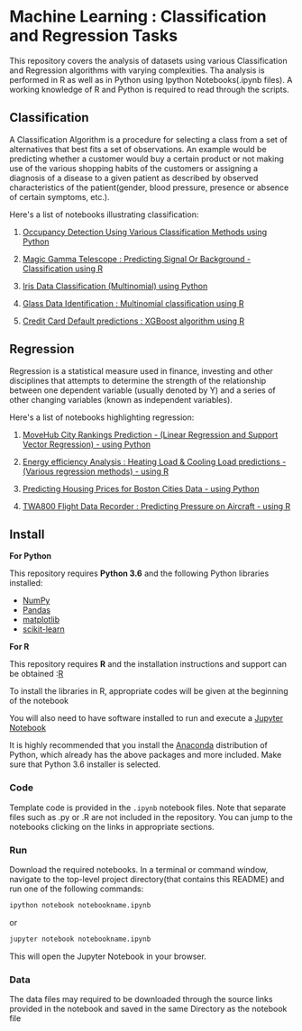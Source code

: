 # Machine Learning : Classification and Regression Tasks

This repository covers the analysis of datasets using various Classification and Regression algorithms with varying complexities. Tha analysis is performed in R as well as in Python using Ipython Notebooks(.ipynb files). A working knowledge of R and Python is required to read through the scripts.

## Classification

A Classification Algorithm is a procedure for selecting a class from a set of alternatives that best fits a set of observations. An example would be predicting whether a customer would buy a certain product or not making use of the various shopping habits of the customers or assigning a diagnosis of a disease to a given patient as described by observed characteristics of the patient(gender, blood pressure, presence or absence of certain symptoms, etc.).

Here's a list of notebooks illustrating classification:


1.  [Occupancy Detection Using Various Classification Methods using Python](http://nbviewer.jupyter.org/github/sinju-pau/Machine-Learning-Classification-and-Regression/blob/master/Occupancydetector-C.ipynb)

2.  [Magic Gamma Telescope : Predicting Signal Or Background - Classification using R](http://nbviewer.jupyter.org/github/sinju-pau/Machine-Learning-Classification-and-Regression/blob/master/magicgamma.ipynb)

3.  [Iris Data Classification (Multinomial) using Python](http://nbviewer.jupyter.org/github/sinju-pau/Machine-Learning-Classification-and-Regression/blob/master/IrisDataClassification.ipynb)

4.  [Glass Data Identification : Multinomial classification using R](http://nbviewer.jupyter.org/github/sinju-pau/Machine-Learning-Classification-and-Regression/blob/master/GlassIdentificationData.ipynb)

5.  [Credit Card Default predictions : XGBoost algorithm using R](http://nbviewer.jupyter.org/github/sinju-pau/Machine-Learning-Classification-and-Regression/blob/master/xGBoostOnCreditDefault.ipynb)


## Regression 

Regression is a statistical measure used in finance, investing and other disciplines that attempts to determine the strength of the relationship between one dependent variable (usually denoted by Y) and a series of other changing variables (known as independent variables).

Here's a list of notebooks highlighting regression:

1.  [MoveHub City Rankings Prediction - (Linear Regression and Support Vector Regression) - using Python](http://nbviewer.jupyter.org/github/sinju-pau/Machine-Learning-Classification-and-Regression/blob/master/Movehubcityrankings_m.ipynb)

2.  [Energy efficiency Analysis : Heating Load & Cooling Load predictions -(Various regression methods) - using R](http://nbviewer.jupyter.org/github/sinju-pau/Machine-Learning-Classification-and-Regression/blob/master/Energyefficiency.ipynb)

3.  [Predicting Housing Prices for Boston Cities Data - using Python](http://nbviewer.jupyter.org/github/sinju-pau/Machine-Learning-Classification-and-Regression/blob/master/BostonHousing.ipynb) 

4.  [TWA800 Flight Data Recorder : Predicting Pressure on Aircraft - using R](http://nbviewer.jupyter.org/github/sinju-pau/Machine-Learning-Classification-and-Regression/blob/master/TWA800FDR.ipynb) 


## Install

**For Python**

This repository requires **Python 3.6** and the following Python libraries installed:

- [NumPy](http://www.numpy.org/)
- [Pandas](http://pandas.pydata.org)
- [matplotlib](http://matplotlib.org/)
- [scikit-learn](http://scikit-learn.org/stable/)

**For R**

This repository requires **R** and the installation instructions and support can be obtained :[R](https://cran.r-project.org/doc/manuals/r-release/R-admin.html)

To install the libraries in R, appropriate codes will be given at the beginning of the notebook

You will also need to have software installed to run and execute a [Jupyter Notebook](http://ipython.org/notebook.html)

It is highly recommended that you install the [Anaconda](http://continuum.io/downloads) distribution of Python, which already has the above packages and more included. Make sure that Python 3.6 installer is selected. 

### Code

Template code is provided in the `.ipynb` notebook files. Note that separate files such as .py or .R are not included in the repository. You can jump to the notebooks clicking on the links in appropriate sections.

### Run

Download the required notebooks. In a terminal or command window, navigate to the top-level project directory(that contains this README) and run one of the following commands:

```bash
ipython notebook notebookname.ipynb
```  
or
```bash
jupyter notebook notebookname.ipynb
```

This will open the Jupyter Notebook in your browser.

### Data
The data files may required to be downloaded through the source links provided in the notebook and saved in the same Directory as the notebook file
